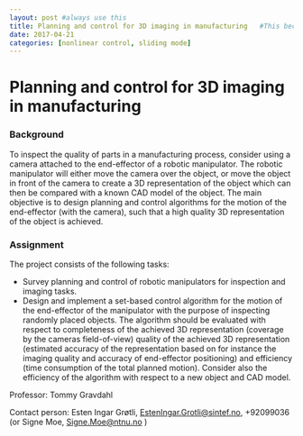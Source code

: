 ```yaml
---
layout: post #always use this
title: Planning and control for 3D imaging in manufacturing   #This becomes the title of the page
date: 2017-04-21
categories: [nonlinear control, sliding mode]
---
```

# Planning and control for 3D imaging in manufacturing #

### Background ###
To inspect the quality of parts in a manufacturing process, consider using a camera attached to the end-effector of a robotic manipulator. The robotic manipulator will either move the camera over the object, or move the object in front of the camera to create a 3D representation of the object which can then be compared with a known CAD model of the object. The main objective is to design planning and control algorithms for the motion of the end-effector (with the camera), such that a high quality 3D representation of the object is achieved.

### Assignment ###
The project consists of the following tasks:
*	Survey planning and control of robotic manipulators for inspection and imaging tasks. 
*	Design and implement a set-based control algorithm for the motion of the end-effector of the manipulator with the purpose of inspecting randomly placed objects. The algorithm should be evaluated with respect to completeness of the achieved 3D representation (coverage by the cameras field-of-view) quality of the achieved 3D representation (estimated accuracy of the representation based on for instance the imaging quality and accuracy of end-effector positioning) and efficiency (time consumption of the total planned motion). Consider also the efficiency of the algorithm with respect to a new object and CAD model.

Professor: Tommy Gravdahl

Contact person: Esten Ingar Grøtli, EstenIngar.Grotli@sintef.no, +92099036 (or Signe Moe, Signe.Moe@ntnu.no )
